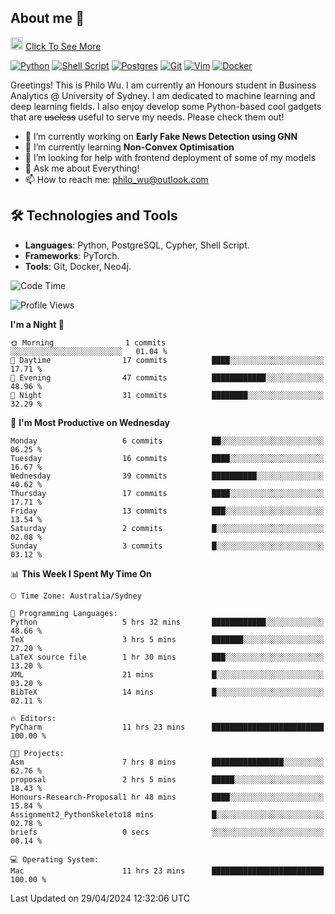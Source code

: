 ## About me 🤗

<a href="#"><img src="https://media.giphy.com/media/hvRJCLFzcasrR4ia7z/giphy.gif" width="20px" height="20px"></a> [Click To See More](https://philowu.notion.site/philowu/Philo-Hao-Wu-8bc7b2a81217493399d7db22df70fbfd)

[![Python](https://img.shields.io/badge/python-3670A0?style=for-the-badge&logo=python&logoColor=ffdd54)](#)
[![Shell Script](https://img.shields.io/badge/shell_script-%23121011.svg?style=for-the-badge&logo=gnu-bash&logoColor=white)](#)
[![Postgres](https://img.shields.io/badge/postgres-%23316192.svg?style=for-the-badge&logo=postgresql&logoColor=white)](#)
[![Git](https://img.shields.io/badge/git-%23F05033.svg?style=for-the-badge&logo=git&logoColor=white)](#)
[![Vim](https://img.shields.io/badge/VIM-%2311AB00.svg?style=for-the-badge&logo=vim&logoColor=white)](#)
[![Docker](https://img.shields.io/badge/docker-%230db7ed.svg?style=for-the-badge&logo=docker&logoColor=white)](#)

Greetings! This is Philo Wu. I am currently an Honours student in Business Analytics \@ University of Sydney. I am dedicated to machine learning and deep learning fields. I also enjoy develop some Python-based cool gadgets that are ~~useless~~ useful to serve my needs. Please check them out!

- 🔭 I’m currently working on **Early Fake News Detection using GNN**
- 🌱 I’m currently learning **Non-Convex Optimisation**
- 🤔 I’m looking for help with frontend deployment of some of my models
- 💬 Ask me about Everything!
- 📫 How to reach me: philo_wu@outlook.com

## 🛠 Technologies and Tools
- **Languages**: Python, PostgreSQL, Cypher, Shell Script.
- **Frameworks**: PyTorch.
- **Tools**: Git, Docker, Neo4j.

<!--START_SECTION:waka-->
![Code Time](http://img.shields.io/badge/Code%20Time-107%20hrs%2057%20mins-blue)

![Profile Views](http://img.shields.io/badge/Profile%20Views-7-blue)

**I'm a Night 🦉** 

```text
🌞 Morning                1 commits           ░░░░░░░░░░░░░░░░░░░░░░░░░   01.04 % 
🌆 Daytime                17 commits          ████░░░░░░░░░░░░░░░░░░░░░   17.71 % 
🌃 Evening                47 commits          ████████████░░░░░░░░░░░░░   48.96 % 
🌙 Night                  31 commits          ████████░░░░░░░░░░░░░░░░░   32.29 % 
```
📅 **I'm Most Productive on Wednesday** 

```text
Monday                   6 commits           ██░░░░░░░░░░░░░░░░░░░░░░░   06.25 % 
Tuesday                  16 commits          ████░░░░░░░░░░░░░░░░░░░░░   16.67 % 
Wednesday                39 commits          ██████████░░░░░░░░░░░░░░░   40.62 % 
Thursday                 17 commits          ████░░░░░░░░░░░░░░░░░░░░░   17.71 % 
Friday                   13 commits          ███░░░░░░░░░░░░░░░░░░░░░░   13.54 % 
Saturday                 2 commits           █░░░░░░░░░░░░░░░░░░░░░░░░   02.08 % 
Sunday                   3 commits           █░░░░░░░░░░░░░░░░░░░░░░░░   03.12 % 
```


📊 **This Week I Spent My Time On** 

```text
🕑︎ Time Zone: Australia/Sydney

💬 Programming Languages: 
Python                   5 hrs 32 mins       ████████████░░░░░░░░░░░░░   48.66 % 
TeX                      3 hrs 5 mins        ███████░░░░░░░░░░░░░░░░░░   27.20 % 
LaTeX source file        1 hr 30 mins        ███░░░░░░░░░░░░░░░░░░░░░░   13.20 % 
XML                      21 mins             █░░░░░░░░░░░░░░░░░░░░░░░░   03.20 % 
BibTeX                   14 mins             █░░░░░░░░░░░░░░░░░░░░░░░░   02.11 % 

🔥 Editors: 
PyCharm                  11 hrs 23 mins      █████████████████████████   100.00 % 

🐱‍💻 Projects: 
Asm                      7 hrs 8 mins        ████████████████░░░░░░░░░   62.76 % 
proposal                 2 hrs 5 mins        █████░░░░░░░░░░░░░░░░░░░░   18.43 % 
Honours-Research-Proposal1 hr 48 mins        ████░░░░░░░░░░░░░░░░░░░░░   15.84 % 
Assignment2_PythonSkeleto18 mins             █░░░░░░░░░░░░░░░░░░░░░░░░   02.78 % 
briefs                   0 secs              ░░░░░░░░░░░░░░░░░░░░░░░░░   00.14 % 

💻 Operating System: 
Mac                      11 hrs 23 mins      █████████████████████████   100.00 % 
```


 Last Updated on 29/04/2024 12:32:06 UTC
<!--END_SECTION:waka-->
